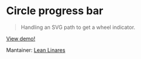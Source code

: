 # Circle progress bar
> Handling an SVG path to get a wheel indicator.

[View demo!](http://llinares.github.com/ring-progress-bar/)

Mantainer: [Lean Linares](https://github.com/llinares)
